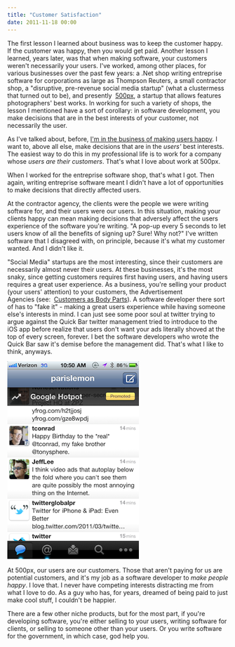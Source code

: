 ```yaml
---
title: "Customer Satisfaction"
date: 2011-11-18 00:00
---
```


The first lesson I learned about business was to keep the customer happy. If the customer was happy, then you would get paid. Another lesson I learned, years later, was that when making software, your customers weren't necessarily your users. I've worked, among other places, for various businesses over the past few years: a .Net shop writing entreprise software for corporations as large as Thompson Reuters, a small contractor shop, a "disruptive, pre-revenue social media startup" (what a clustermess that turned out to be), and presently&nbsp; [500px](http://500px.com/), a startup that allows features photographers' best works. In working for such a variety of shops, the lesson I mentioned have a sort of&nbsp;corollary: in software development, you make decisions that are in the best interests of your customer, not necessarily the user.

As I've talked about, before, [I'm in the business of making users happy](http://ashfurrow.com/index.php/2011/08/ash-furrows-holistic-software-development-agency/). I want to, above all else, make decisions that are in the _users'_&nbsp;best interests. The easiest way to do this in my professional life is to work for a company whose&nbsp;_users_ _are their customers_. That's what I love about work at 500px.

When I worked for the entreprise software shop, that's what I got. Then again, writing entreprise software meant I didn't have a lot of opportunities to make decisions that directly affected users.

At the contractor agency, the clients were the people we were writing software for, and their users were our users. In this situation, making your clients happy can mean making decisions that adversely affect the users experience of the software you're writing. "A pop-up every 5 seconds to let users know of all the benefits of signing up? Sure! Why not?" I've written software that I disagreed with, on principle, because it's what my customer wanted. And I didn't like it.

"Social Media" startups are the most interesting, since their customers are necessarily almost never their users. At these businesses, it's the most snaky, since getting customers requires first having users, and having users requires a great user experience. As a business, you're selling your product (your users' attention) to your customers, the Advertisement Agencies&nbsp;(see:&nbsp; [Customers as Body Parts](http://5by5.tv/buildanalyze/44)). A software developer there sort of has to "fake it" - making a great users experience while having someone else's interests in mind. I can just see some poor soul at twitter trying to argue against the Quick Bar twitter management tried to introduce to the iOS app before realize that users don't want your ads literally shoved at the top of every screen, forever. I bet the software developers who wrote the Quick Bar saw it's demise before the management did. That's what I like to think, anyways.

 ![](/img/import/blog/2011/11/customer-satisfaction/C04DB47A7B964725B8078720DBB0DC83.png)

At 500px, our users are our customers. Those that aren't paying for us are potential customers, and it's my job as a software developer to _make people happy_. I love that. I never have competing interests distracting me from what I love to do. As a guy who has, for years, dreamed of being paid to just make cool stuff, I couldn't be happier.

There are a few other niche products, but for the most part, if you're developing software, you're either selling to your users, writing software for clients, or selling to someone other than your users. Or you write software for the government, in which case, god help you.

<!-- more -->
